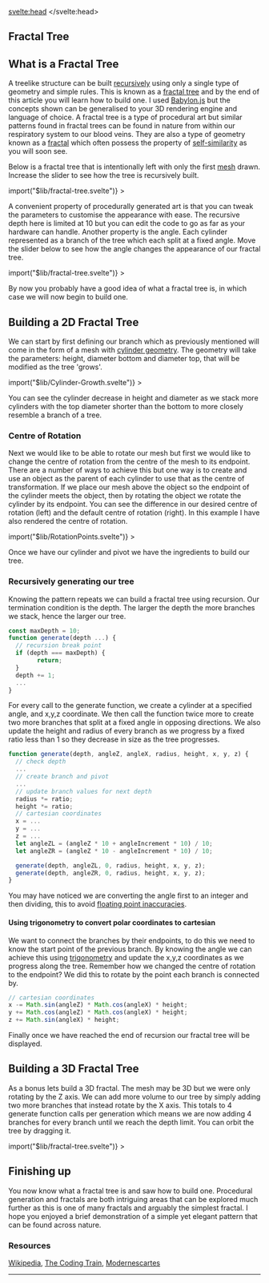 <script>
import GithubStar from "$lib/GithubStar.svelte";
import Lazy from "$lib/Lazy.svelte";
import '$lib/styles/vscode-dark.css';
</script>

<svelte:head>
	<title>Fractal Trees | Sergen Karaoglan</title>
	<meta name="description" content="Build and learnt about fractal trees with a interactive 3D fractal tree generator." />
</svelte:head>

<article class="max-md:mx-4 prose lg:prose-xl m-auto pt-16">

# Fractal Tree

## What is a Fractal Tree

A treelike structure can be built [recursively](https://en.wikipedia.org/wiki/Recursion_(computer_science)) using only a single type of geometry and simple rules. This is known as a [fractal tree](https://en.wikipedia.org/wiki/Fractal_canopy) and by the end of this article you will learn how to build one. I used [Babylon.js](https://www.babylonjs.com/) but the concepts shown can be generalised to your 3D rendering engine and language of choice. A fractal tree is a type of procedural art but similar patterns found in fractal trees can be found in nature from within our respiratory system to our blood veins. They are also a type of geometry known as a [fractal](https://en.wikipedia.org/wiki/Fractal) which often possess the property of [self-similarity](https://en.wikipedia.org/wiki/Self-similarity) as you will soon see.

Below is a fractal tree that is intentionally left with only the first [mesh](https://en.wikipedia.org/wiki/Polygon_mesh) drawn. Increase the slider to see how the tree is recursively built.

<div class="m-auto mb-20 h-80 w-80 sm:h-96 sm:w-96">
  <Lazy
	this={() => import("$lib/fractal-tree.svelte")}
	>
	<svelte:fragment slot="component" let:Component>
		<Component showDepth={true} curDepth={0} />
	</svelte:fragment>
  </Lazy>
</div>

A convenient property of procedurally generated art is that you can tweak the parameters to customise the appearance with ease. The recursive depth here is limited at 10 but you can edit the code to go as far as your hardware can handle. Another property is the angle. Each cylinder represented as a branch of the tree which each split at a fixed angle.
Move the slider below to see how the angle changes the appearance of our fractal tree.

<div class="m-auto mb-20 h-80 w-80 sm:h-96 sm:w-96">
  <Lazy
	this={() => import("$lib/fractal-tree.svelte")}
	>
	<svelte:fragment slot="component" let:Component>
		<Component showAngle={true} />
	</svelte:fragment>
</Lazy>
</div>

By now you probably have a good idea of what a fractal tree is, in which case we will now begin to build one.

## Building a 2D Fractal Tree

We can start by first defining our branch which as previously mentioned will come in the form of a mesh with [cylinder geometry](https://threejs.org/docs/index.html#api/en/geometries/CylinderGeometry). The geometry will take the parameters: height, diameter bottom and diameter top, that will be modified as the tree 'grows'.

<div class="m-auto mb-20 h-80 w-80 sm:h-96 sm:w-96">
  <Lazy
	this={() => import("$lib/Cylinder-Growth.svelte")}
	>
	<svelte:fragment slot="component" let:Component>
		<Component showAngle={true} />
	</svelte:fragment>
</Lazy>
</div>

You can see the cylinder decrease in height and diameter as we stack more cylinders with the top diameter shorter than the bottom to more closely resemble a branch of a tree.

### Centre of Rotation

Next we would like to be able to rotate our mesh but first we would like to change the centre of rotation from the centre of the mesh to its endpoint. There are a number of ways to achieve this but one way is to create and use an object as the parent of each cylinder to use that as the centre of transformation. If we place our mesh above the object so the endpoint of the cylinder meets the object, then by rotating the object we rotate the cylinder by its endpoint. You can see the difference in our desired centre of rotation (left) and the default centre of rotation (right). In this example I have also rendered the centre of rotation.

<div class="m-auto mb-20 h-80 w-80 sm:h-96 sm:w-96">
<Lazy
	this={() => import("$lib/RotationPoints.svelte")}
	>
	<svelte:fragment slot="component" let:Component>
		<Component />
	</svelte:fragment>
</Lazy>
</div>

Once we have our cylinder and pivot we have the ingredients to build our tree.

### Recursively generating our tree

Knowing the pattern repeats we can build a fractal tree using recursion. Our termination condition is the depth. The larger the depth the more branches we stack, hence the larger our tree.

```jsx
const maxDepth = 10;
function generate(depth ...) {
  // recursion break point
  if (depth === maxDepth) {
		return;
  }
  depth += 1;
  ...
}
```

For every call to the generate function, we create a cylinder at a specified angle, and x,y,z coordinate. We then call the function twice more to create two more branches that split at a fixed angle in opposing directions. We also update the height and radius of every branch as we progress by a fixed ratio less than 1 so they decrease in size as the tree progresses.

```jsx
function generate(depth, angleZ, angleX, radius, height, x, y, z) {
  // check depth
  ...
  // create branch and pivot
  ...
  // update branch values for next depth
  radius *= ratio;
  height *= ratio;
  // cartesian coordinates
  x = ...
  y = ...
  z = ...
  let angleZL = (angleZ * 10 + angleIncrement * 10) / 10;
  let angleZR = (angleZ * 10 - angleIncrement * 10) / 10;

  generate(depth, angleZL, 0, radius, height, x, y, z);
  generate(depth, angleZR, 0, radius, height, x, y, z);
}
```

You may have noticed we are converting the angle first to an integer and then dividing, this to avoid [floating point inaccuracies](https://www.w3schools.com/js/tryit.asp?filename=tryjs_numbers_inaccurate3).

#### Using trigonometry to convert polar coordinates to cartesian

We want to connect the branches by their endpoints, to do this we need to know the start point of the previous branch. By knowing the angle we can achieve this using [trigonometry](https://en.wikipedia.org/wiki/Trigonometry.) and update the x,y,z coordinates as we progress along the tree. Remember how we changed the centre of rotation to the endpoint? We did this to rotate by the point each branch is connected by.

```jsx
// cartesian coordinates
x -= Math.sin(angleZ) * Math.cos(angleX) * height;
y += Math.cos(angleZ) * Math.cos(angleX) * height;
z += Math.sin(angleX) * height;
```

Finally once we have reached the end of recursion our fractal tree will be displayed.

## Building a 3D Fractal Tree

As a bonus lets build a 3D fractal. The mesh may be 3D but we were only rotating by the Z axis. We can add more volume to our tree by simply adding two more branches that instead rotate by the X axis. This totals to 4 generate function calls per generation which means we are now adding 4 branches for every branch until we reach the depth limit. You can orbit the tree by dragging it.

<div class="m-auto mb-20 h-80 w-80 sm:h-96 sm:w-96">
    <Lazy
    this={() => import("$lib/fractal-tree.svelte")}
    >
    <svelte:fragment slot="component" let:Component>
      <Component curDepth={6} maxDepth={6} is3D={true} showDepth={true}/>
    </svelte:fragment>
  </Lazy>
</div>

## Finishing up

You now know what a fractal tree is and saw how to build one. Procedural generation and fractals are both intriguing areas that can be explored much further as this is one of many fractals and arguably the simplest fractal. I hope you enjoyed a brief demonstration of a simple yet elegant pattern that can be found across nature.

### Resources

[Wikipedia](https://en.wikipedia.org/wiki/Fractal_canopy),
[The Coding Train](https://www.youtube.com/watch?v=0jjeOYMjmDU),
[Modernescartes](https://www.moderndescartes.com/essays/plants/)

___

<!-- [Source code](https://github.com/SergenKaraoglan/sergen-karaoglan-portfolio/blob/main/components/fractal-tree.jsx) -->
<GithubStar />
</article>

